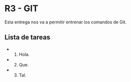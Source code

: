 # R3 - GIT

Esta entrega nos va a permitir entrenar los comandos de Git.

## Lista de tareas

- 1. Hola.
- 2. Que.
- 3. Tal.
